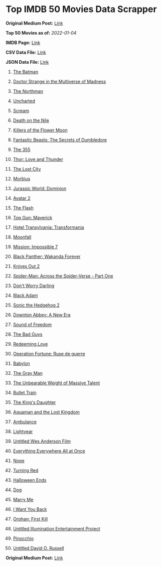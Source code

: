 # Top IMDB 50 Movies Data Scrapper

**Original Medium Post:** [Link](https://medium.com/@nishantsahoo/which-movie-should-i-watch-5c83a3c0f5b1) 

**Top 50 Movies as of:** _2022-01-04_

**IMDB Page:** [Link](http://www.imdb.com/search/title?release_date=2022,2022&title_type=feature)

**CSV Data File:** [Link](/Data/data.csv)

**JSON Data File:** [Link](/Data/data.json)

1. [The Batman](https://www.imdb.com/title/tt1877830/?ref_=adv_li_tt)

2. [Doctor Strange in the Multiverse of Madness](https://www.imdb.com/title/tt9419884/?ref_=adv_li_tt)

3. [The Northman](https://www.imdb.com/title/tt11138512/?ref_=adv_li_tt)

4. [Uncharted](https://www.imdb.com/title/tt1464335/?ref_=adv_li_tt)

5. [Scream](https://www.imdb.com/title/tt11245972/?ref_=adv_li_tt)

6. [Death on the Nile](https://www.imdb.com/title/tt7657566/?ref_=adv_li_tt)

7. [Killers of the Flower Moon](https://www.imdb.com/title/tt5537002/?ref_=adv_li_tt)

8. [Fantastic Beasts: The Secrets of Dumbledore](https://www.imdb.com/title/tt4123432/?ref_=adv_li_tt)

9. [The 355](https://www.imdb.com/title/tt8356942/?ref_=adv_li_tt)

10. [Thor: Love and Thunder](https://www.imdb.com/title/tt10648342/?ref_=adv_li_tt)

11. [The Lost City](https://www.imdb.com/title/tt13320622/?ref_=adv_li_tt)

12. [Morbius](https://www.imdb.com/title/tt5108870/?ref_=adv_li_tt)

13. [Jurassic World: Dominion](https://www.imdb.com/title/tt8041270/?ref_=adv_li_tt)

14. [Avatar 2](https://www.imdb.com/title/tt1630029/?ref_=adv_li_tt)

15. [The Flash](https://www.imdb.com/title/tt0439572/?ref_=adv_li_tt)

16. [Top Gun: Maverick](https://www.imdb.com/title/tt1745960/?ref_=adv_li_tt)

17. [Hotel Transylvania: Transformania](https://www.imdb.com/title/tt9848626/?ref_=adv_li_tt)

18. [Moonfall](https://www.imdb.com/title/tt5834426/?ref_=adv_li_tt)

19. [Mission: Impossible 7](https://www.imdb.com/title/tt9603212/?ref_=adv_li_tt)

20. [Black Panther: Wakanda Forever](https://www.imdb.com/title/tt9114286/?ref_=adv_li_tt)

21. [Knives Out 2](https://www.imdb.com/title/tt11564570/?ref_=adv_li_tt)

22. [Spider-Man: Across the Spider-Verse - Part One](https://www.imdb.com/title/tt9362722/?ref_=adv_li_tt)

23. [Don't Worry Darling](https://www.imdb.com/title/tt10731256/?ref_=adv_li_tt)

24. [Black Adam](https://www.imdb.com/title/tt6443346/?ref_=adv_li_tt)

25. [Sonic the Hedgehog 2](https://www.imdb.com/title/tt12412888/?ref_=adv_li_tt)

26. [Downton Abbey: A New Era](https://www.imdb.com/title/tt11703710/?ref_=adv_li_tt)

27. [Sound of Freedom](https://www.imdb.com/title/tt7599146/?ref_=adv_li_tt)

28. [The Bad Guys](https://www.imdb.com/title/tt8115900/?ref_=adv_li_tt)

29. [Redeeming Love](https://www.imdb.com/title/tt11365186/?ref_=adv_li_tt)

30. [Operation Fortune: Ruse de guerre](https://www.imdb.com/title/tt7985704/?ref_=adv_li_tt)

31. [Babylon](https://www.imdb.com/title/tt10640346/?ref_=adv_li_tt)

32. [The Gray Man](https://www.imdb.com/title/tt1649418/?ref_=adv_li_tt)

33. [The Unbearable Weight of Massive Talent](https://www.imdb.com/title/tt11291274/?ref_=adv_li_tt)

34. [Bullet Train](https://www.imdb.com/title/tt12593682/?ref_=adv_li_tt)

35. [The King's Daughter](https://www.imdb.com/title/tt2328678/?ref_=adv_li_tt)

36. [Aquaman and the Lost Kingdom](https://www.imdb.com/title/tt9663764/?ref_=adv_li_tt)

37. [Ambulance](https://www.imdb.com/title/tt4998632/?ref_=adv_li_tt)

38. [Lightyear](https://www.imdb.com/title/tt10298810/?ref_=adv_li_tt)

39. [Untitled Wes Anderson Film](https://www.imdb.com/title/tt14230388/?ref_=adv_li_tt)

40. [Everything Everywhere All at Once](https://www.imdb.com/title/tt6710474/?ref_=adv_li_tt)

41. [Nope](https://www.imdb.com/title/tt10954984/?ref_=adv_li_tt)

42. [Turning Red](https://www.imdb.com/title/tt8097030/?ref_=adv_li_tt)

43. [Halloween Ends](https://www.imdb.com/title/tt10665342/?ref_=adv_li_tt)

44. [Dog](https://www.imdb.com/title/tt11252248/?ref_=adv_li_tt)

45. [Marry Me](https://www.imdb.com/title/tt10223460/?ref_=adv_li_tt)

46. [I Want You Back](https://www.imdb.com/title/tt6462958/?ref_=adv_li_tt)

47. [Orphan: First Kill](https://www.imdb.com/title/tt11851548/?ref_=adv_li_tt)

48. [Untitled Illumination Entertainment Project](https://www.imdb.com/title/tt6718170/?ref_=adv_li_tt)

49. [Pinocchio](https://www.imdb.com/title/tt1488589/?ref_=adv_li_tt)

50. [Untitled David O. Russell](https://www.imdb.com/title/tt10304142/?ref_=adv_li_tt)

**Original Medium Post:** [Link](https://medium.com/@nishantsahoo/which-movie-should-i-watch-5c83a3c0f5b1) 
